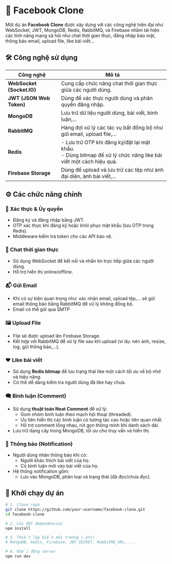 # 📘 Facebook Clone

Một dự án **Facebook Clone** được xây dựng với các công nghệ hiện đại như WebSocket, JWT, MongoDB, Redis, RabbitMQ, và Firebase nhằm tái hiện các tính năng mạng xã hội như chat thời gian thực, đăng nhập bảo mật, thông báo email, upload file, like bài viết...

## 🛠️ Công nghệ sử dụng

| Công nghệ     | Mô tả |
|--------------|------|
| **WebSocket (Socket.IO)** | Cung cấp chức năng chat thời gian thực giữa các người dùng. |
| **JWT (JSON Web Token)** | Dùng để xác thực người dùng và phân quyền đăng nhập. |
| **MongoDB** | Lưu trữ dữ liệu người dùng, bài viết, bình luận,... |
| **RabbitMQ** | Hàng đợi xử lý các tác vụ bất đồng bộ như gửi email, upload file,... |
| **Redis** | - Lưu trữ OTP khi đăng ký/đặt lại mật khẩu.<br> - Dùng bitmap để xử lý chức năng like bài viết một cách hiệu quả. |
| **Firebase Storage** | Dùng để upload và lưu trữ các tệp như ảnh đại diện, ảnh bài viết,... |

## ⚙️ Các chức năng chính

### 🔐 Xác thực & Ủy quyền
- Đăng ký và đăng nhập bằng JWT.
- OTP xác thực khi đăng ký hoặc khôi phục mật khẩu (lưu OTP trong Redis).
- Middleware kiểm tra token cho các API bảo vệ.

### 💬 Chat thời gian thực
- Sử dụng WebSocket để kết nối và nhắn tin trực tiếp giữa các người dùng.
- Hỗ trợ hiển thị online/offline.

### 📬 Gửi Email
- Khi có sự kiện quan trọng như: xác nhận email, upload tệp,... sẽ gửi email thông báo bằng RabbitMQ để xử lý không đồng bộ.
- Email có thể gửi qua SMTP

### 🖼️ Upload File
- File sẽ được upload lên Firebase Storage.
- Kết hợp với RabbitMQ để xử lý file sau khi upload (ví dụ: nén ảnh, resize, log, gửi thông báo,...).

### ❤️ Like bài viết
- Sử dụng **Redis bitmap** để lưu trạng thái like một cách tối ưu về bộ nhớ và hiệu năng.
- Có thể dễ dàng kiểm tra người dùng đã like hay chưa.

### 🗨️ Bình luận (Comment)
- Sử dụng **thuật toán Neat Comment** để xử lý:
  - Gom nhóm bình luận theo mạch hội thoại (threaded).
  - Ưu tiên hiển thị các bình luận có tương tác cao hoặc liên quan nhất.
  - Hỗ trợ comment lồng nhau, rút gọn thông minh khi danh sách dài.
- Lưu trữ dạng cây trong MongoDB, tối ưu cho truy vấn và hiển thị.

### 🔔 Thông báo (Notification)
- Người dùng nhận thông báo khi có:
  - Người khác thích bài viết của họ.
  - Có bình luận mới vào bài viết của họ.
- Hệ thống notification gồm:
  - Lưu vào MongoDB, phân loại và trạng thái (đã đọc/chưa đọc).
 

## 🚀 Khởi chạy dự án

```bash
# 1. Clone repo
git clone https://github.com/your-username/facebook-clone.git
cd facebook-clone

# 2. Cài đặt dependencies
npm install

# 3. Thiết lập biến môi trường (.env)
# MongoDB, Redis, Firebase, JWT_SECRET, RabbitMQ_URL, ...

# 4. Khởi động server
npm run dev


